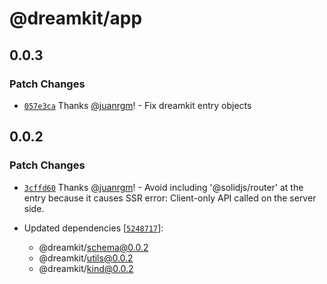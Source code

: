 # @dreamkit/app

## 0.0.3

### Patch Changes

- [`057e3ca`](https://github.com/swordev/dreamkit/commit/057e3ca1ecac36c94d66a3322bac8fde972fbd50) Thanks [@juanrgm](https://github.com/juanrgm)! - Fix dreamkit entry objects

## 0.0.2

### Patch Changes

- [`3cffd60`](https://github.com/swordev/dreamkit/commit/3cffd60ad52786b46faa1e6c48e43537cde13cc7) Thanks [@juanrgm](https://github.com/juanrgm)! - Avoid including '@solidjs/router' at the entry because it causes SSR error: Client-only API called on the server side.

- Updated dependencies [[`5248717`](https://github.com/swordev/dreamkit/commit/52487177cdbc7f90643bfcffa807f682cca84704)]:
  - @dreamkit/schema@0.0.2
  - @dreamkit/utils@0.0.2
  - @dreamkit/kind@0.0.2
